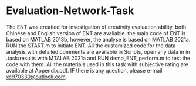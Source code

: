 # Evaluation-Network-Task
The ENT was creatied for investigation of creativity evaluation ability, both Chinese and English version of ENT are available.
the main code of ENT is based on MATLAB 2013b, however, the analyse is based on MATLAB 2021a.
RUN the START.m to initiate ENT.
All the customized code for the data analysis with detailed comments are available in Scripts, open any data in in .task/results with MTALAB 2021a and RUN demo_ENT_perform.m to test the code with them.
All the materials used in this task with subjective rating are available at Appendix.pdf.
IF there is any question, please e-mail xc970330@outlook.com.
